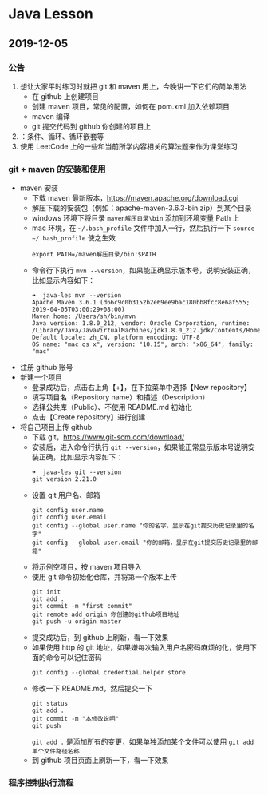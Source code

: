 # Java Lesson

## 2019-12-05

### 公告

1. 想让大家平时练习时就把 git 和 maven 用上，今晚讲一下它们的简单用法
   - 在 github 上创建项目
   - 创建 maven 项目，常见的配置，如何在 pom.xml 加入依赖项目
   - maven 编译
   - git 提交代码到 github 你创建的项目上
2. ：条件、循环、循环嵌套等
3. 使用 LeetCode 上的一些和当前所学内容相关的算法题来作为课堂练习

### git + maven 的安装和使用

- maven 安装
    - 下载 maven 最新版本，https://maven.apache.org/download.cgi
    - 解压下载的安装包（例如：apache-maven-3.6.3-bin.zip）到某个目录
    - windows 环境下将目录 `maven解压目录\bin` 添加到环境变量 Path 上
    - mac 环境，在 `~/.bash_profile` 文件中加入一行，然后执行一下 `source ~/.bash_profile` 使之生效
        ```
        export PATH=/maven解压目录/bin:$PATH
        ```
    - 命令行下执行 `mvn --version`，如果能正确显示版本号，说明安装正确，比如显示内容如下：
        ```
        ➜  java-les mvn --version
        Apache Maven 3.6.1 (d66c9c0b3152b2e69ee9bac180bb8fcc8e6af555; 2019-04-05T03:00:29+08:00)
        Maven home: /Users/sh/bin/mvn
        Java version: 1.8.0_212, vendor: Oracle Corporation, runtime: /Library/Java/JavaVirtualMachines/jdk1.8.0_212.jdk/Contents/Home/jre
        Default locale: zh_CN, platform encoding: UTF-8
        OS name: "mac os x", version: "10.15", arch: "x86_64", family: "mac"
        ```
- 注册 github 账号
- 新建一个项目
    - 登录成功后，点击右上角【+】，在下拉菜单中选择【New repository】
    - 填写项目名（Repository name）和描述（Description）
    - 选择公共库（Public）、不使用 README.md 初始化
    - 点击【Create repository】进行创建
- 将自己项目上传 github
    - 下载 git，https://www.git-scm.com/download/
    - 安装后，进入命令行执行 `git --version`，如果能正常显示版本号说明安装正确，比如显示内容如下：
        ```
        ➜  java-les git --version
        git version 2.21.0
        ```
    - 设置 git 用户名、邮箱
        ```
        git config user.name
        git config user.email
        git config --global user.name "你的名字，显示在git提交历史记录里的名字"
        git config --global user.email "你的邮箱，显示在git提交历史记录里的邮箱"
        ```
    - 将示例空项目，按 maven 项目导入
    - 使用 git 命令初始化仓库，并将第一个版本上传
        ```
        git init
        git add .
        git commit -m "first commit"
        git remote add origin 你创建的github项目地址
        git push -u origin master
        ```
    - 提交成功后，到 github 上刷新，看一下效果
    - 如果使用 http 的 git 地址，如果嫌每次输入用户名密码麻烦的化，使用下面的命令可以记住密码
        ```
        git config --global credential.helper store
        ```
    - 修改一下 README.md，然后提交一下
        ```
        git status
        git add .
        git commit -m "本修改说明"
        git push
        ```
        `git add .` 是添加所有的变更，如果单独添加某个文件可以使用 `git add 单个文件路径名称`
    - 到 github 项目页面上刷新一下，看一下效果

### 程序控制执行流程
